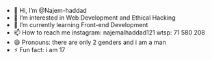 - 👋 Hi, I’m @Najem-haddad
- 👀 I’m interested in Web Development and Ethical Hacking
- 🌱 I’m currently learning Front-end Development
- 📫 How to reach me instagram: najemalhaddad121 wtsp: 71 580 208
- 😄 Pronouns: there are only 2 genders and i am a man
- ⚡ Fun fact: i am 17

<!---
Najem-haddad/Najem-haddad is a ✨ special ✨ repository because its `README.md` (this file) appears on your GitHub profile.
You can click the Preview link to take a look at your changes.
--->

